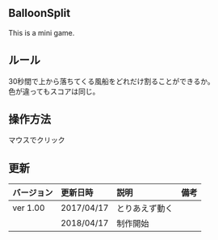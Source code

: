 ## BalloonSplit
This is a mini game.

## ルール  
30秒間で上から落ちてくる風船をどれだけ割ることができるか。  
色が違ってもスコアは同じ。  

## 操作方法  
マウスでクリック

## 更新
|バージョン|更新日時|説明|備考|  
|:---|:---|:---|:---| 
|ver 1.00|2017/04/17|とりあえず動く||  
||2018/04/17|制作開始||
